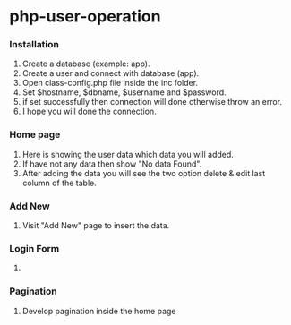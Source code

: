 # php-user-operation

### Installation

01. Create a database (example: app).
02. Create a user and connect with database (app).
03. Open class-config.php file inside the inc folder.
04. Set $hostname, $dbname, $username and $password.
05. if set successfully then connection will done otherwise throw an error.
06. I hope you will done the connection.


### Home page

01. Here is showing the user data which data you will added.
02. If have not any data then show "No data Found".
03. After adding the data you will see the two option delete & edit last column of the table.

### Add New

01. Visit "Add New" page to insert the data.

### Login Form
01. 

### Pagination

01. Develop pagination inside the home page